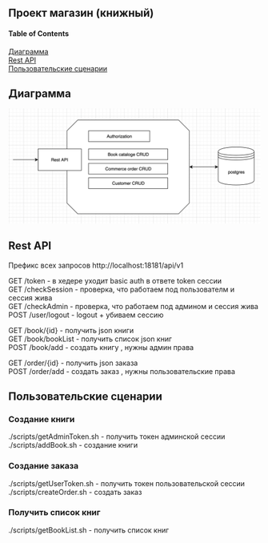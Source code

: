 ## Проект магазин (книжный)

#### Table of Contents  
[Диаграмма](#диаграмма)  
[Rest API](#rest-api)  
[Пользовательские сценарии](#пользовательские-сценарии)  

## Диаграмма

![Alt text](pictures/diagram1.png?raw=true "Title")

## Rest API

Префикс всех запросов http://localhost:18181/api/v1  
  
GET /token - в хедере уходит basic auth в ответе token сессии  
GET /checkSession - проверка, что работаем под пользователм и сессия жива  
GET /checkAdmin - проверка, что работаем под админом и сессия жива  
POST /user/logout - logout + убиваем сессию  
  
GET /book/{id} - получить json книги  
GET /book/bookList - получить список json книг  
POST /book/add - создать книгу , нужны админ права  

GET /order/{id} - получить json заказа  
POST /order/add - создать заказ , нужны пользовательские права  

## Пользовательские сценарии

### Создание книги

./scripts/getAdminToken.sh - получить токен админской сессии  
./scripts/addBook.sh - создание книги  

### Создание заказа

./scripts/getUserToken.sh - получить токен пользовательской сессии  
./scripts/createOrder.sh - создать заказ

### Получить список книг

./scripts/getBookList.sh - получить список книг  


